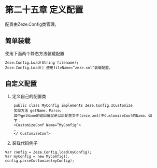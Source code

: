 # 第二十五章 定义配置

配置由Zeze.Config类管理。

## 简单装载
使用下面两个静态方法装载配置
```
Zeze.Config.Load(String filename);
Zeze.Config.Load() 使用fileName=“zeze.xml”装载配置。
```

## 自定义配置
1.	定义自己的配置类
```
    public class MyConfig implements Zeze.Config.ICustomize
    实现方法 getName，Parse。
    其中getName的返回值就是以后配置文件(zeze.xml)中CustomizeConf的Name。如
    下：
    <CustomizeConf Name=”MyConfig”>
    …
    </ CustomizeConf>
```

2.	装载代码例子
```
Var config = Zeze.Config.load(myConfig);
Var myConfig = new MyConfig();
config.parseCustomize(myConfig);
```
